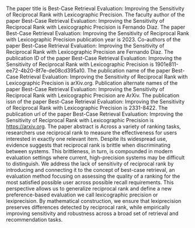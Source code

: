 The paper title is Best-Case Retrieval Evaluation: Improving the Sensitivity of Reciprocal Rank with Lexicographic Precision.
The faculty author of the paper Best-Case Retrieval Evaluation: Improving the Sensitivity of Reciprocal Rank with Lexicographic Precision is Fernando Diaz.
The paper Best-Case Retrieval Evaluation: Improving the Sensitivity of Reciprocal Rank with Lexicographic Precision publication year is 2023.
Co-authors of the paper Best-Case Retrieval Evaluation: Improving the Sensitivity of Reciprocal Rank with Lexicographic Precision are Fernando Diaz.
The publication ID of the paper Best-Case Retrieval Evaluation: Improving the Sensitivity of Reciprocal Rank with Lexicographic Precision is 1901e811-ee72-4b20-8f7e-de08cd395a10.
The publication name of the paper Best-Case Retrieval Evaluation: Improving the Sensitivity of Reciprocal Rank with Lexicographic Precision is arXiv.org.
Publication alternate names of the paper Best-Case Retrieval Evaluation: Improving the Sensitivity of Reciprocal Rank with Lexicographic Precision are ArXiv.
The publication issn of the paper Best-Case Retrieval Evaluation: Improving the Sensitivity of Reciprocal Rank with Lexicographic Precision is 2331-8422.
The publication url of the paper Best-Case Retrieval Evaluation: Improving the Sensitivity of Reciprocal Rank with Lexicographic Precision is https://arxiv.org.
The paper abstract is Across a variety of ranking tasks, researchers use reciprocal rank to measure the effectiveness for users interested in exactly one relevant item. Despite its widespread use, evidence suggests that reciprocal rank is brittle when discriminating between systems. This brittleness, in turn, is compounded in modern evaluation settings where current, high-precision systems may be difficult to distinguish. We address the lack of sensitivity of reciprocal rank by introducing and connecting it to the concept of best-case retrieval, an evaluation method focusing on assessing the quality of a ranking for the most satisfied possible user across possible recall requirements. This perspective allows us to generalize reciprocal rank and define a new preference-based evaluation we call lexicographic precision or lexiprecision. By mathematical construction, we ensure that lexiprecision preserves differences detected by reciprocal rank, while empirically improving sensitivity and robustness across a broad set of retrieval and recommendation tasks.
